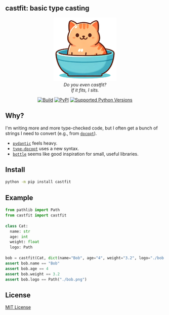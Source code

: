 ## castfit: basic type casting

<p align="center">
  <a href="https://metaist.github.io/castfit/"><img alt="castfit" width="200" src="https://raw.githubusercontent.com/metaist/castfit/main/cats-fit.png" /></a><br />
  <em>Do you even castfit?<br />If it fits, I sits.</em>
</p>
<p align="center">
  <a href="https://github.com/metaist/castfit/actions/workflows/ci.yaml"><img alt="Build" src="https://img.shields.io/github/actions/workflow/status/metaist/castfit/.github/workflows/ci.yaml?branch=main&logo=github"/></a>
  <a href="https://pypi.org/project/castfit"><img alt="PyPI" src="https://img.shields.io/pypi/v/castfit.svg?color=blue" /></a>
  <a href="https://pypi.org/project/castfit"><img alt="Supported Python Versions" src="https://img.shields.io/pypi/pyversions/castfit" /></a>
</p>

## Why?

I'm writing more and more type-checked code, but I often get a bunch of strings I need to convert (e.g., from [`docopt`](https://github.com/docopt/docopt)).

- [`pydantic`](https://github.com/pydantic/pydantic) feels heavy.
- [`type-docopt`](https://github.com/dreamgonfly/type-docopt) uses a new syntax.
- [`bottle`](https://github.com/bottlepy/bottle) seems like good inspiration for small, useful libraries.

## Install

```bash
python -m pip install castfit
```

## Example

```python
from pathlib import Path
from castfit import castfit

class Cat:
  name: str
  age: int
  weight: float
  logo: Path

bob = castfit(Cat, dict(name="Bob", age="4", weight="3.2", logo="./bob.png"))
assert bob.name == "Bob"
assert bob.age == 4
assert bob.weight == 3.2
assert bob.logo == Path("./bob.png")
```

## License

[MIT License](https://github.com/metaist/castfit/blob/main/LICENSE.md)
